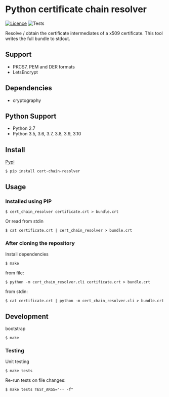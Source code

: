 # Python certificate chain resolver

[![Licence](https://img.shields.io/badge/licence-MIT-blue.svg)](https://tldrlegal.com/license/mit-license)
![Tests](https://github.com/rkoopmans/python-certificate-chain-resolver/workflows/CI%20tests/badge.svg?branch=v1)

Resolve / obtain the certificate intermediates of a x509 certificate. This tool writes the full bundle to stdout. 

## Support

* PKCS7, PEM and DER formats
* LetsEncrypt

## Dependencies

* cryptography

## Python Support

* Python 2.7
* Python 3.5, 3.6, 3.7, 3.8, 3.9, 3.10

## Install

[Pypi](https://pypi.org/project/cert-chain-resolver/)


    $ pip install cert-chain-resolver


## Usage

### Installed using PIP

    $ cert_chain_resolver certificate.crt > bundle.crt

Or read from stdin

    $ cat certificate.crt | cert_chain_resolver > bundle.crt


### After cloning the repository

Install dependencies

    $ make

from file:

    $ python -m cert_chain_resolver.cli certificate.crt > bundle.crt

from stdin:

    $ cat certificate.crt | python -m cert_chain_resolver.cli > bundle.crt


## Development

bootstrap

    $ make

### Testing

Unit testing

    $ make tests

Re-run tests on file changes:

    $ make tests TEST_ARGS="-- -f"
